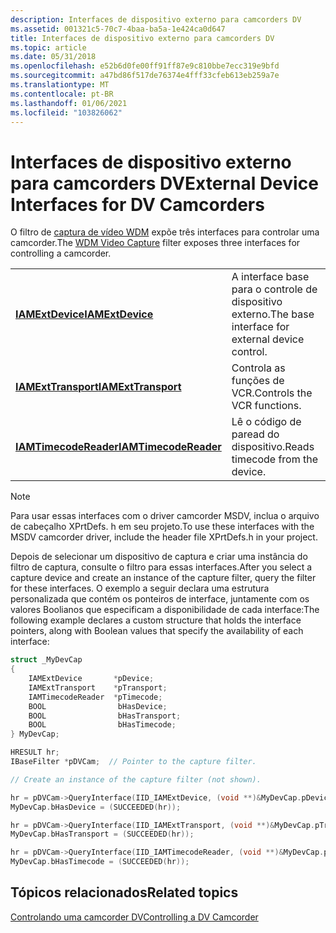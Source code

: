 ```yaml
---
description: Interfaces de dispositivo externo para camcorders DV
ms.assetid: 001321c5-70c7-4baa-ba5a-1e424ca0d647
title: Interfaces de dispositivo externo para camcorders DV
ms.topic: article
ms.date: 05/31/2018
ms.openlocfilehash: e52b6d0fe00ff91ff87e9c810bbe7ecc319e9bfd
ms.sourcegitcommit: a47bd86f517de76374e4fff33cfeb613eb259a7e
ms.translationtype: MT
ms.contentlocale: pt-BR
ms.lasthandoff: 01/06/2021
ms.locfileid: "103826062"
---
```

# <a name="external-device-interfaces-for-dv-camcorders"></a><span data-ttu-id="d50fb-103">Interfaces de dispositivo externo para camcorders DV</span><span class="sxs-lookup"><span data-stu-id="d50fb-103">External Device Interfaces for DV Camcorders</span></span>

<span data-ttu-id="d50fb-104">O filtro de [captura de vídeo WDM](wdm-video-capture-filter.md) expõe três interfaces para controlar uma camcorder.</span><span class="sxs-lookup"><span data-stu-id="d50fb-104">The [WDM Video Capture](wdm-video-capture-filter.md) filter exposes three interfaces for controlling a camcorder.</span></span>



|                                                |                                                 |
|------------------------------------------------|-------------------------------------------------|
| [<span data-ttu-id="d50fb-105">**IAMExtDevice**</span><span class="sxs-lookup"><span data-stu-id="d50fb-105">**IAMExtDevice**</span></span>](/windows/desktop/api/Strmif/nn-strmif-iamextdevice)           | <span data-ttu-id="d50fb-106">A interface base para o controle de dispositivo externo.</span><span class="sxs-lookup"><span data-stu-id="d50fb-106">The base interface for external device control.</span></span> |
| [<span data-ttu-id="d50fb-107">**IAMExtTransport**</span><span class="sxs-lookup"><span data-stu-id="d50fb-107">**IAMExtTransport**</span></span>](/windows/desktop/api/Strmif/nn-strmif-iamexttransport)     | <span data-ttu-id="d50fb-108">Controla as funções de VCR.</span><span class="sxs-lookup"><span data-stu-id="d50fb-108">Controls the VCR functions.</span></span>                     |
| [<span data-ttu-id="d50fb-109">**IAMTimecodeReader**</span><span class="sxs-lookup"><span data-stu-id="d50fb-109">**IAMTimecodeReader**</span></span>](/windows/desktop/api/Strmif/nn-strmif-iamtimecodereader) | <span data-ttu-id="d50fb-110">Lê o código de paread do dispositivo.</span><span class="sxs-lookup"><span data-stu-id="d50fb-110">Reads timecode from the device.</span></span>                 |



 

> [!Note]  
> <span data-ttu-id="d50fb-111">Para usar essas interfaces com o driver camcorder MSDV, inclua o arquivo de cabeçalho XPrtDefs. h em seu projeto.</span><span class="sxs-lookup"><span data-stu-id="d50fb-111">To use these interfaces with the MSDV camcorder driver, include the header file XPrtDefs.h in your project.</span></span>

 

<span data-ttu-id="d50fb-112">Depois de selecionar um dispositivo de captura e criar uma instância do filtro de captura, consulte o filtro para essas interfaces.</span><span class="sxs-lookup"><span data-stu-id="d50fb-112">After you select a capture device and create an instance of the capture filter, query the filter for these interfaces.</span></span> <span data-ttu-id="d50fb-113">O exemplo a seguir declara uma estrutura personalizada que contém os ponteiros de interface, juntamente com os valores Boolianos que especificam a disponibilidade de cada interface:</span><span class="sxs-lookup"><span data-stu-id="d50fb-113">The following example declares a custom structure that holds the interface pointers, along with Boolean values that specify the availability of each interface:</span></span>


```C++
struct _MyDevCap
{
    IAMExtDevice       *pDevice;
    IAMExtTransport    *pTransport;
    IAMTimecodeReader  *pTimecode;
    BOOL                bHasDevice;
    BOOL                bHasTransport;
    BOOL                bHasTimecode;
} MyDevCap;

HRESULT hr;
IBaseFilter *pDVCam;  // Pointer to the capture filter.

// Create an instance of the capture filter (not shown).

hr = pDVCam->QueryInterface(IID_IAMExtDevice, (void **)&MyDevCap.pDevice);
MyDevCap.bHasDevice = (SUCCEEDED(hr));

hr = pDVCam->QueryInterface(IID_IAMExtTransport, (void **)&MyDevCap.pTransport);
MyDevCap.bHasTransport = (SUCCEEDED(hr));

hr = pDVCam->QueryInterface(IID_IAMTimecodeReader, (void **)&MyDevCap.pTimecode);
MyDevCap.bHasTimecode = (SUCCEEDED(hr));
```



## <a name="related-topics"></a><span data-ttu-id="d50fb-114">Tópicos relacionados</span><span class="sxs-lookup"><span data-stu-id="d50fb-114">Related topics</span></span>

<dl> <dt>

[<span data-ttu-id="d50fb-115">Controlando uma camcorder DV</span><span class="sxs-lookup"><span data-stu-id="d50fb-115">Controlling a DV Camcorder</span></span>](controlling-a-dv-camcorder.md)
</dt> </dl>

 

 



